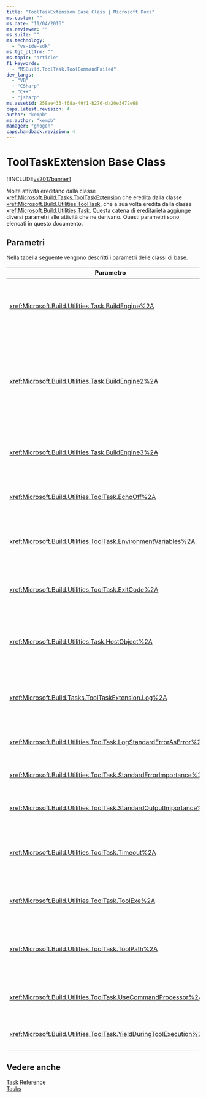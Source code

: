 ```yaml
---
title: "ToolTaskExtension Base Class | Microsoft Docs"
ms.custom: ""
ms.date: "11/04/2016"
ms.reviewer: ""
ms.suite: ""
ms.technology: 
  - "vs-ide-sdk"
ms.tgt_pltfrm: ""
ms.topic: "article"
f1_keywords: 
  - "MSBuild.ToolTask.ToolCommandFailed"
dev_langs: 
  - "VB"
  - "CSharp"
  - "C++"
  - "jsharp"
ms.assetid: 258ae433-f68a-49f1-b276-da20e3472e68
caps.latest.revision: 4
author: "kempb"
ms.author: "kempb"
manager: "ghogen"
caps.handback.revision: 4
---
```

# ToolTaskExtension Base Class
[!INCLUDE[vs2017banner](../code-quality/includes/vs2017banner.md)]

Molte attività ereditano dalla classe <xref:Microsoft.Build.Tasks.ToolTaskExtension> che eredita dalla classe <xref:Microsoft.Build.Utilities.ToolTask>, che a sua volta eredita dalla classe <xref:Microsoft.Build.Utilities.Task>.  Questa catena di ereditarietà aggiunge diversi parametri alle attività che ne derivano.  Questi parametri sono elencati in questo documento.  
  
## Parametri  
 Nella tabella seguente vengono descritti i parametri delle classi di base.  
  
|Parametro|Descrizione|  
|---------------|-----------------|  
|<xref:Microsoft.Build.Utilities.Task.BuildEngine%2A>|Parametro <xref:Microsoft.Build.Framework.IBuildEngine> facoltativo.<br /><br /> Specifica l'interfaccia del motore di compilazione disponibile per le attività.  Il motore di compilazione imposta automaticamente questo parametro per consentire alle attività di richiamarlo.|  
|<xref:Microsoft.Build.Utilities.Task.BuildEngine2%2A>|Parametro <xref:Microsoft.Build.Framework.IBuildEngine2> facoltativo.<br /><br /> Specifica l'interfaccia del motore di compilazione disponibile per le attività.  Il motore di compilazione imposta automaticamente questo parametro per consentire alle attività di richiamarlo.<br /><br /> Questa è una proprietà che consente agli autori di attività che ereditano da questa classe di non dovere eseguire il cast da `IBuildEngine` a `IBuildEngine2`.|  
|<xref:Microsoft.Build.Utilities.Task.BuildEngine3%2A>|Parametro <xref:Microsoft.Build.Framework.IBuildEngine3> facoltativo.<br /><br /> Specifica l'interfaccia del motore di compilazione fornita dall'host.|  
|<xref:Microsoft.Build.Utilities.ToolTask.EchoOff%2A>|Parametro `bool` facoltativo.<br /><br /> Se impostato su `true`, questa attività passa **\/Q** alla riga di comando cmd.exe in modo che la riga di comando non venga copiata in stdout.|  
|<xref:Microsoft.Build.Utilities.ToolTask.EnvironmentVariables%2A>|Parametro di matrice `String` facoltativo.<br /><br /> Matrice di coppie di variabili di ambiente, separate da segni di uguale.  Queste variabili vengono passate all'eseguibile generato in aggiunta a o con override selettivo del blocco di ambiente standard.|  
|<xref:Microsoft.Build.Utilities.ToolTask.ExitCode%2A>|Parametro di sola lettura di output `Int32` facoltativo.<br /><br /> Specifica il codice di uscita fornito dal comando eseguito.  Se l'attività ha registrato errori, ma il processo ha un codice di uscita pari a 0 \(esito positivo\), il parametro viene impostato su \-1.|  
|<xref:Microsoft.Build.Utilities.Task.HostObject%2A>|Parametro <xref:Microsoft.Build.Framework.ITaskHost> facoltativo.<br /><br /> Specifica l'istanza dell'oggetto host \(può essere null\).  Il motore di compilazione imposta questa proprietà se l'IDE host ha associato un oggetto host a questa particolare attività.|  
|<xref:Microsoft.Build.Tasks.ToolTaskExtension.Log%2A>|Parametro di sola lettura <xref:Microsoft.Build.Utilities.TaskLoggingHelper> facoltativo.<br /><br /> Ottiene un'istanza di una classe <xref:Microsoft.Build.Tasks.TaskLoggingHelperExtension> che contiene metodi di registrazione delle attività.|  
|<xref:Microsoft.Build.Utilities.ToolTask.LogStandardErrorAsError%2A>|Parametro `bool` facoltativo.<br /><br /> Se `true`, tutti i messaggi ricevuti nel flusso di errori standard vengono registrati come errori.|  
|<xref:Microsoft.Build.Utilities.ToolTask.StandardErrorImportance%2A>|Parametro `String` facoltativo.<br /><br /> Importanza con cui registrare il testo dal flusso di output standard.|  
|<xref:Microsoft.Build.Utilities.ToolTask.StandardOutputImportance%2A>|Parametro `String` facoltativo.<br /><br /> Importanza con cui registrare il testo dal flusso di output standard.|  
|<xref:Microsoft.Build.Utilities.ToolTask.Timeout%2A>|Parametro virtuale `Int32` facoltativo.<br /><br /> Specifica la quantità di tempo, in millisecondi, dopo i quali l'eseguibile dell'attività viene terminato.  Il valore predefinito è `Int.MaxValue`, che indica che non esiste alcun periodo di timeout. Il timeout è espresso in millisecondi.|  
|<xref:Microsoft.Build.Utilities.ToolTask.ToolExe%2A>|Parametro virtuale `string` facoltativo.<br /><br /> I progetti possono implementarlo per eseguire l'override di un ToolName.  Le attività possono eseguirne l'override per conservare il ToolName.|  
|<xref:Microsoft.Build.Utilities.ToolTask.ToolPath%2A>|Parametro `string` facoltativo.<br /><br /> Specifica la posizione da cui l'attività carica il file eseguibile sottostante.  Se questo parametro viene omesso, l'attività usa il percorso di installazione SDK corrispondente alla versione del framework che esegue [!INCLUDE[vstecmsbuild](../extensibility/internals/includes/vstecmsbuild_md.md)].|  
|<xref:Microsoft.Build.Utilities.ToolTask.UseCommandProcessor%2A>|Parametro `bool` facoltativo.<br /><br /> Se `true`, questa attività crea un file batch per la riga di comando e lo esegue mediante il processore dei comandi anziché eseguire direttamente il comando.|  
|<xref:Microsoft.Build.Utilities.ToolTask.YieldDuringToolExecution%2A>|Parametro `bool` facoltativo.<br /><br /> Se `true`, questa attività restituisce il nodo quando l'attività è in esecuzione.|  
  
## Vedere anche  
 [Task Reference](../msbuild/msbuild-task-reference.md)   
 [Tasks](../msbuild/msbuild-tasks.md)
